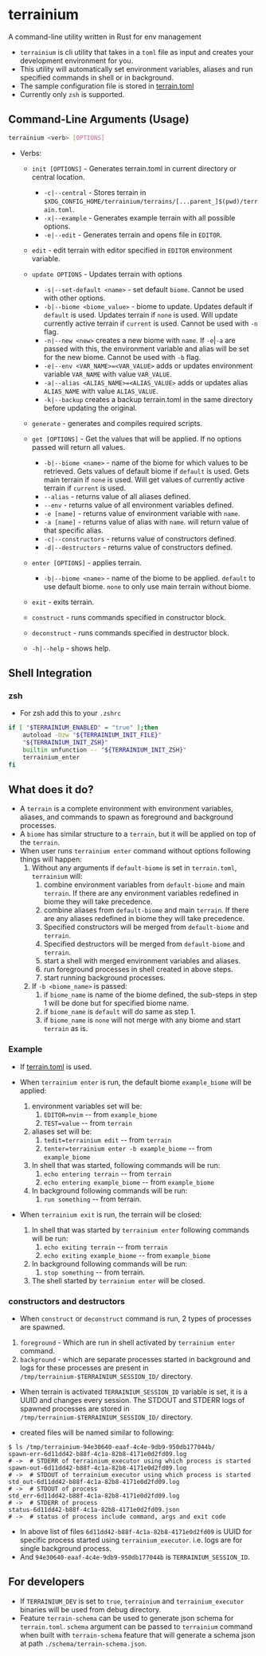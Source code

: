 # terrainium

A command-line utility written in Rust for env management

- `terrainium` is cli utility that takes in a `toml` file as input and creates your
  development environment for you.
- This utility will automatically set environment variables, aliases and run specified
  commands in shell or in background.
- The sample configuration file is stored in [terrain.toml](./tests/data/terrain.full.toml)
- Currently only `zsh` is supported.

## Command-Line Arguments (Usage)

```sh
terrainium <verb> [OPTIONS]
```

- Verbs:

  - `init [OPTIONS]` - Generates terrain.toml in current directory or
    central location.

    - `-c|--central` - Stores terrain in `$XDG_CONFIG_HOME/terrainium/terrains/[...parent_]$(pwd)/terrain.toml`.
    - `-x|--example` - Generates example terrain with all possible options.
    - `-e|--edit` - Generates terrain and opens file in `EDITOR`.

  - `edit` - edit terrain with editor specified in `EDITOR` environment variable.

  - `update OPTIONS` - Updates terrain with options

    - `-s|--set-default <name>` - set default `biome`.
      Cannot be used with other options.
    - `-b|--biome <biome_value>` - biome to update. Updates default if `default`
      is used. Updates terrain if `none` is used. Will update currently active terrain
      if `current` is used. Cannot be used with `-n` flag.
    - `-n|--new <new>` creates a new biome with `name`. If `-e`|`-a` are passed with
      this, the environment variable and alias will be set for the new biome.
      Cannot be used with `-b` flag.
    - `-e|--env <VAR_NAME>=<VAR_VALUE>` adds or updates environment variable `VAR_NAME`
      with value `VAR_VALUE`.
    - `-a|--alias <ALIAS_NAME>=<ALIAS_VALUE>` adds or updates alias `ALIAS_NAME`
      with value `ALIAS_VALUE`.
    - `-k|--backup` creates a backup terrain.toml in the same directory before
      updating the original.

  - `generate` - generates and compiles required scripts.

  - `get [OPTIONS]` - Get the values that will be applied. If no options passed
    will return all values.

    - `-b|--biome <name>` - name of the biome for which values to be retrieved.
      Gets values of default biome if `default` is used. Gets main terrain if
      `none` is used. Will get values of currently active terrain if `current`
      is used.
    - `--alias` - returns value of all aliases defined.
    - `--env` - returns value of all environment variables defined.
    - `-e [name]` - returns value of environment variable with `name`.
    - `-a [name]` - returns value of alias with `name`.
      will return value of that specific alias.
    - `-c|--constructors` - returns value of constructors defined.
    - `-d|--destructors` - returns value of constructors defined.

  - `enter [OPTIONS]` - applies terrain.

    - `-b|--biome <name>` - name of the biome to be applied. `default` to use
      default biome. `none` to only use main terrain without biome.

  - `exit` - exits terrain.

  - `construct` - runs commands specified in constructor block.

  - `deconstruct` - runs commands specified in destructor block.

  - `-h|--help` - shows help.

## Shell Integration

### zsh

- For zsh add this to your `.zshrc`

```sh
if [ "$TERRAINIUM_ENABLED" = "true" ];then
    autoload -Uzw "${TERRAINIUM_INIT_FILE}"
    "${TERRAINIUM_INIT_ZSH}"
    builtin unfunction -- "${TERRAINIUM_INIT_ZSH}"
    terrainium_enter
fi
```

## What does it do?

- A `terrain` is a complete environment with environment variables, aliases, and
  commands to spawn as foreground and background processes.
- A `biome` has similar structure to a `terrain`, but it will be applied on top
  of the `terrain`.
- When user runs `terrainium enter` command without options following things will
  happen:
  1. Without any arguments if `default-biome` is set in `terrain.toml`,
     `terrainium` will:
     1. combine environment variables from `default-biome` and main `terrain`.
        If there are any environment variables redefined in biome they will take
        precedence.
     2. combine aliases from `default-biome` and main `terrain`.
        If there are any aliases redefined in biome they will take precedence.
     3. Specified constructors will be merged from `default-biome` and `terrain`.
     4. Specified destructors will be merged from `default-biome` and `terrain`.
     5. start a shell with merged environment variables and aliases.
     6. run foreground processes in shell created in above steps.
     7. start running background processes.
  2. If `-b <biome_name>` is passed:
     1. if `biome_name` is name of the biome defined, the sub-steps in step 1 will
        be done but for specified biome name.
     2. if `biome_name` is `default` will do same as step 1.
     3. if `biome_name` is `none` will not merge with any biome and start `terrain`
        as is.

### Example

- If [terrain.toml](./tests/data/terrain.full.toml) is used.
- When `terrainium enter` is run, the default biome `example_biome` will be applied:

  1. environment variables set will be:
     1. `EDITOR=nvim` -- from `example_biome`
     2. `TEST=value` -- from `terrain`
  2. aliases set will be:
     1. `tedit=terrainium edit` -- from `terrain`
     2. `tenter=terrainium enter -b example_biome` -- from `example_biome`
  3. In shell that was started, following commands will be run:
     1. `echo entering terrain` -- from `terrain`
     2. `echo entering example_biome` -- from `example_biome`
  4. In background following commands will be run:
     1. `run something` -- from terrain.

- When `terrainium exit` is run, the terrain will be closed:
  1. In shell that was started by `terrainium enter` following commands will be run:
     1. `echo exiting terrain` -- from `terrain`
     2. `echo exiting example_biome` -- from `example_biome`
  2. In background following commands will be run:
     1. `stop something` -- from terrain.
  3. The shell started by `terrainium enter` will be closed.

### constructors and destructors

- When `construct` or `deconstruct` command is run, 2 types of processes are spawned.

1. `foreground` - Which are run in shell activated by `terrainium enter` command.
2. `background` - which are separate processes started in background and logs for
   these processes are present in `/tmp/terrainium-$TERRAINIUM_SESSION_ID/` directory.

- When terrain is activated `TERRAINIUM_SESSION_ID` variable is set, it is a UUID
  and changes every session. The STDOUT and STDERR logs of spawned processes are
  stored in `/tmp/terrainium-$TERRAINIUM_SESSION_ID/` directory.

- created files will be named similar to following:

```files
$ ls /tmp/terrainium-94e30640-eaaf-4c4e-9db9-950db177044b/
spawn-err-6d11dd42-b88f-4c1a-82b8-4171e0d2fd09.log
# ->  # STDERR of terrainium_executor using which process is started
spawn-out-6d11dd42-b88f-4c1a-82b8-4171e0d2fd09.log
# ->  # STDOUT of terrainium_executor using which process is started
std_out-6d11dd42-b88f-4c1a-82b8-4171e0d2fd09.log
# ->  # STDOUT of process
std_err-6d11dd42-b88f-4c1a-82b8-4171e0d2fd09.log
# ->  # STDERR of process
status-6d11dd42-b88f-4c1a-82b8-4171e0d2fd09.json
# ->  # status of process include command, args and exit code
```

- In above list of files `6d11dd42-b88f-4c1a-82b8-4171e0d2fd09`
  is UUID for specific process started using `terrainium_executor`. i.e.
  logs are for single background process.
- And `94e30640-eaaf-4c4e-9db9-950db177044b` is `TERRAINIUM_SESSION_ID`.

## For developers

- If `TERRAINIUM_DEV` is set to `true`, `terrainium` and `terrainium_executor`
  binaries will be used from debug directory.
- Feature `terrain-schema` can be used to generate json schema for `terrain.toml`.
  `schema` argument can be passed to `terrainium` command when built with
  `terrain-schema` feature that will generate a schema json at path `./schema/terrain-schema.json`.
